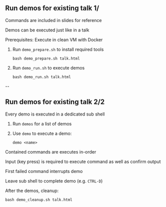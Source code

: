 ## Run demos for existing talk 1/

Commands are included in slides for reference

Demos can be executed just like in a talk

Prerequisites: Execute in clean VM with Docker

1. Run `demo_prepare.sh` to install required tools

    ```plaintext
    bash demo_prepare.sh talk.html
    ```

1. Run `demo_run.sh` to execute demos

    ```plaintext
    bash demo_run.sh talk.html
    ```

--

## Run demos for existing talk 2/2

Every demo is executed in a dedicated sub shell

1. Run `demos` for a list of demos

1. Use `demo` to execute a demo:

    ```plaintext
    demo <name>
    ```

Contained commands are executes in-order

Input (key press) is required to execute command as well as confirm output

First failed command interrupts demo

Leave sub shell to complete demo (e.g. `CTRL-D`)

After the demos, cleanup:

```plaintext
bash demo_cleanup.sh talk.html
```
